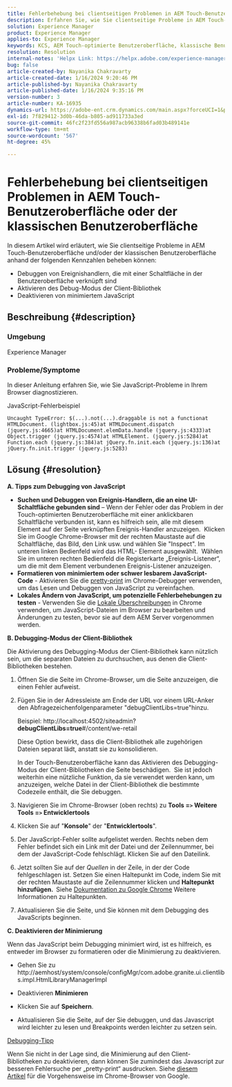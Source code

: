 ```yaml
---
title: Fehlerbehebung bei clientseitigen Problemen in AEM Touch-Benutzeroberfläche oder der klassischen Benutzeroberfläche
description: Erfahren Sie, wie Sie clientseitige Probleme in AEM Touch-Benutzeroberfläche oder der klassischen Benutzeroberfläche beheben können.
solution: Experience Manager
product: Experience Manager
applies-to: Experience Manager
keywords: KCS, AEM Touch-optimierte Benutzeroberfläche, klassische Benutzeroberfläche, Clientseitige Probleme debuggen, AEM, Debugging von Ereignis-Handlern, Debugging-Modus der Client-Bibliothek
resolution: Resolution
internal-notes: 'Helpx Link: https://helpx.adobe.com/experience-manager/kb/How-to-debug-javascript-errors-in-AEM.html'
bug: false
article-created-by: Nayanika Chakravarty
article-created-date: 1/16/2024 9:20:46 PM
article-published-by: Nayanika Chakravarty
article-published-date: 1/16/2024 9:35:16 PM
version-number: 3
article-number: KA-16935
dynamics-url: https://adobe-ent.crm.dynamics.com/main.aspx?forceUCI=1&pagetype=entityrecord&etn=knowledgearticle&id=39c9ae17-b5b4-ee11-a569-6045bd0063aa
exl-id: 7f829412-3d0b-46da-b805-ad911733a3ed
source-git-commit: 46fc2f23fd556a987acb96338b6fad03b489141e
workflow-type: tm+mt
source-wordcount: '567'
ht-degree: 45%

---
```


# Fehlerbehebung bei clientseitigen Problemen in AEM Touch-Benutzeroberfläche oder der klassischen Benutzeroberfläche


In diesem Artikel wird erläutert, wie Sie clientseitige Probleme in AEM Touch-Benutzeroberfläche und/oder der klassischen Benutzeroberfläche anhand der folgenden Kennzahlen beheben können:

- Debuggen von Ereignishandlern, die mit einer Schaltfläche in der Benutzeroberfläche verknüpft sind
- Aktivieren des Debug-Modus der Client-Bibliothek
- Deaktivieren von minimiertem JavaScript


## Beschreibung {#description}


### <b>Umgebung</b>

Experience Manager

### <b>Probleme/Symptome</b>

In dieser Anleitung erfahren Sie, wie Sie JavaScript-Probleme in Ihrem Browser diagnostizieren.

JavaScript-Fehlerbeispiel




```
Uncaught TypeError: $(...).not(...).draggable is not a functionat HTMLDocument. (lightbox.js:45)at HTMLDocument.dispatch (jquery.js:4665)at HTMLDocument.elemData.handle (jquery.js:4333)at Object.trigger (jquery.js:4574)at HTMLElement. (jquery.js:5284)at Function.each (jquery.js:384)at jQuery.fn.init.each (jquery.js:136)at jQuery.fn.init.trigger (jquery.js:5283)
```



## Lösung {#resolution}


 <b>A. Tipps zum Debugging von JavaScript</b>

- <b>Suchen und Debuggen von Ereignis-Handlern, die an eine UI-Schaltfläche gebunden sind</b> – Wenn der Fehler oder das Problem in der Touch-optimierten Benutzeroberfläche mit einer anklickbaren Schaltfläche verbunden ist, kann es hilfreich sein, alle mit diesem Element auf der Seite verknüpften Ereignis-Handler anzuzeigen.  Klicken Sie im Google Chrome-Browser mit der rechten Maustaste auf die Schaltfläche, das Bild, den Link usw. und wählen Sie &quot;Inspect&quot;. Im unteren linken Bedienfeld wird das HTML- Element ausgewählt.  Wählen Sie im unteren rechten Bedienfeld die Registerkarte „Ereignis-Listener“, um die mit dem Element verbundenen Ereignis-Listener anzuzeigen.
- <b>Formatieren von minimiertem oder schwer lesbarem JavaScript-Code</b> - Aktivieren Sie die [pretty-print](https://developers.google.com/web/tools/chrome-devtools/javascript/pretty-print) im Chrome-Debugger verwenden, um das Lesen und Debuggen von JavaScript zu vereinfachen.
- <b>Lokales Ändern von JavaScript, um potenzielle Fehlerbehebungen zu testen</b> - Verwenden Sie die [Lokale Überschreibungen](https://developers.google.com/web/updates/2018/01/devtools#overrides) in Chrome verwenden, um JavaScript-Dateien im Browser zu bearbeiten und Änderungen zu testen, bevor sie auf dem AEM Server vorgenommen werden.


<b>B. Debugging-Modus der Client-Bibliothek</b>

Die Aktivierung des Debugging-Modus der Client-Bibliothek kann nützlich sein, um die separaten Dateien zu durchsuchen, aus denen die Client-Bibliotheken bestehen.

1. Öffnen Sie die Seite im Chrome-Browser, um die Seite anzuzeigen, die einen Fehler aufweist.
2. Fügen Sie in der Adressleiste am Ende der URL vor einem URL-Anker den Abfragezeichenfolgenparameter &quot;debugClientLibs=true&quot;hinzu.

   Beispiel: http://localhost:4502/siteadmin?<b>debugClientLibs=true</b>#/content/we-retail

   Diese Option bewirkt, dass die Client-Bibliothek alle zugehörigen Dateien separat lädt, anstatt sie zu konsolidieren.

   In der Touch-Benutzeroberfläche kann das Aktivieren des Debugging-Modus der Client-Bibliotheken die Seite beschädigen.  Sie ist jedoch weiterhin eine nützliche Funktion, da sie verwendet werden kann, um anzuzeigen, welche Datei in der Client-Bibliothek die bestimmte Codezeile enthält, die Sie debuggen.
3. Navigieren Sie im Chrome-Browser (oben rechts) zu <b>Tools =`>` Weitere Tools =`>` Entwicklertools</b>
4. Klicken Sie auf &quot;<b>Konsole</b>&quot; der &quot;<b>Entwicklertools</b>&quot;.
5. Der JavaScript-Fehler sollte aufgelistet werden. Rechts neben dem Fehler befindet sich ein Link mit der Datei und der Zeilennummer, bei dem der JavaScript-Code fehlschlägt. Klicken Sie auf den Dateilink.
6. Jetzt sollten Sie auf der *Quellen* in der Zeile, in der der Code fehlgeschlagen ist. Setzen Sie einen Haltepunkt im Code, indem Sie mit der rechten Maustaste auf die Zeilennummer klicken und <b>Haltepunkt hinzufügen.  </b>Siehe [Dokumentation zu Google Chrome](https://developers.google.com/web/tools/chrome-devtools/javascript/breakpoints) Weitere Informationen zu Haltepunkten.
7. Aktualisieren Sie die Seite, und Sie können mit dem Debugging des JavaScripts beginnen.


<b>C. Deaktivieren der Minimierung</b>

Wenn das JavaScript beim Debugging minimiert wird, ist es hilfreich, es entweder im Browser zu formatieren oder die Minimierung zu deaktivieren.

- Gehen Sie zu http://aemhost/system/console/configMgr/com.adobe.granite.ui.clientlibs.impl.HtmlLibraryManagerImpl


- Deaktivieren <b>Minimieren</b>


- Klicken Sie auf <b>Speichern</b>.


- Aktualisieren Sie die Seite, auf der Sie debuggen, und das Javascript wird leichter zu lesen und Breakpoints werden leichter zu setzen sein.


<u>Debugging-Tipp</u>

Wenn Sie nicht in der Lage sind, die Minimierung auf den Client-Bibliotheken zu deaktivieren, dann können Sie zumindest das Javascript zur besseren Fehlersuche per „pretty-print“ ausdrucken. Siehe [diesem Artikel](https://developers.google.com/web/tools/chrome-devtools/javascript/pretty-print) für die Vorgehensweise im Chrome-Browser von Google.
